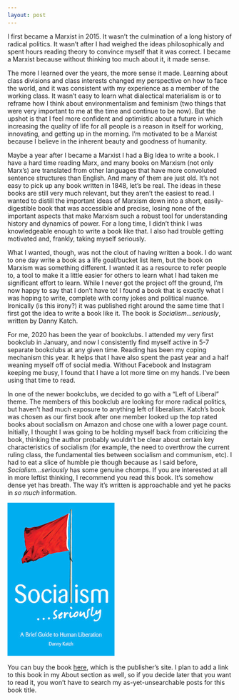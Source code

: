 ```yaml
---
layout: post
---
```

I first became a Marxist in 2015. It wasn’t the culmination of a long history of radical politics. It wasn’t after I had weighed the ideas philosophically and spent hours reading theory to convince myself that it was correct. I became a Marxist because without thinking too much about it, it made sense. 

The more I learned over the years, the more sense it made. Learning about class divisions and class interests changed my perspective on how to face the world, and it was consistent with my experience as a member of the working class. It wasn’t easy to learn what dialectical materialism is or to reframe how I think about environmentalism and feminism (two things that were very important to me at the time and continue to be now). But the upshot is that I feel more confident and optimistic about a future in which increasing the quality of life for all people is a reason in itself for working, innovating, and getting up in the morning. I’m motivated to be a Marxist because I believe in the inherent beauty and goodness of humanity.

Maybe a year after I became a Marxist I had a Big Idea to write a book. I have a hard time reading Marx, and many books on Marxism (not only Marx’s) are translated from other languages that have more convoluted sentence structures than English. And many of them are just old. It’s not easy to pick up any book written in 1848, let’s be real. The ideas in these books are still very much relevant, but they aren’t the easiest to read. I wanted to distill the important ideas of Marxism down into a short, easily-digestible book that was accessible and precise, losing none of the important aspects that make Marxism such a robust tool for understanding history and dynamics of power. For a long time, I didn’t think I was knowledgeable enough to write a book like that. I also had trouble getting motivated and, frankly, taking myself seriously.

What I wanted, though, was not the clout of having written a book. I do want to one day write a book as a life goal/bucket list item, but the book on Marxism was something different. I wanted it as a resource to refer people to, a tool to make it a little easier for others to learn what I had taken me significant effort to learn. While I never got the project off the ground, I’m now happy to say that I don’t have to! I found a book that is exactly what I was hoping to write, complete with corny jokes and political nuance. Ironically (is this irony?) it was published right around the same time that I first got the idea to write a book like it. The book is _Socialism...seriously_, written by Danny Katch.

For me, 2020 has been the year of bookclubs. I attended my very first bookclub in January, and now I consistently find myself active in 5-7 separate bookclubs at any given time. Reading has been my coping mechanism this year. It helps that I have also spent the past year and a half weaning myself off of social media. Without Facebook and Instagram keeping me busy, I found that I have a lot more time on my hands. I’ve been using that time to read.

In one of the newer bookclubs, we decided to go with a “Left of Liberal” theme. The members of this bookclub are looking for more radical politics, but haven’t had much exposure to anything left of liberalism. Katch’s book was chosen as our first book after one member looked up the top rated books about socialism on Amazon and chose one with a lower page count. Initially, I thought I was going to be holding myself back from criticizing the book, thinking the author probably wouldn’t be clear about certain key characteristics of socialism (for example, the need to overthrow the current ruling class, the fundamental ties between socialism and communism, etc). I had to eat a slice of humble pie though because as I said before, _Socialism…seriously_ has some genuine chomps. If you are interested at all in more leftist thinking, I recommend you read this book. It’s somehow dense yet has breath. The way it’s written is approachable and yet he packs in _so much_ information.

![Cover image of _Socialism...seriously_](/assets/img/socialism_seriously.jpeg)

You can buy the book [here](https://www.haymarketbooks.org/books/740-socialism-seriously), which is the publisher’s site. I plan to add a link to this book in my About section as well, so if you decide later that you want to read it, you won’t have to search my as-yet-unsearchable posts for this book title.

